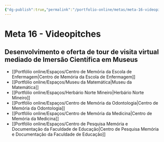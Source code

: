 ```yaml
---
{"dg-publish":true,"permalink":"/portfolio-online/metas/meta-16-videopitches/","tags":["💼/🎯"],"created":"2024-02-05T11:59:48.749-03:00","updated":"2024-02-05T11:30:06.410-03:00"}
---
```



# Meta 16 - Videopitches

## Desenvolvimento e oferta de tour de visita virtual mediado de Imersão Científica em Museus

- [[Portfólio online/Espaços/Centro de Memória da Escola de Enfermagem\|Centro de Memória da Escola de Enfermagem]]
- [[Portfólio online/Espaços/Museu da Matemática\|Museu da Matemática]]
- [[Portfólio online/Espaços/Herbário Norte Mineiro\|Herbário Norte Mineiro]]
- [[Portfólio online/Espaços/Centro de Memória da Odontologia\|Centro de Memória da Odontologia]]
- [[Portfólio online/Espaços/Centro de Memória da Medicina\|Centro de Memória da Medicina]]
- [[Portfólio online/Espaços/Centro de Pesquisa Memória e Documentação da Faculdade de Educação\|Centro de Pesquisa Memória e Documentação da Faculdade de Educação]]
